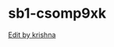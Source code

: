 # sb1-csomp9xk

[Edit by krishna ](https://stackblitz.com/~/github.com/KrishnaKumar034/sb1-csomp9xk)